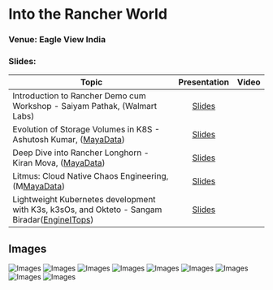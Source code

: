 # Into the Rancher World

### Venue: Eagle View India

### Slides:


| Topic        | Presentation          | Video  | 
| ------------- |:-------------:| -----:| 
| Introduction to Rancher Demo cum Workshop - Saiyam Pathak, (Walmart Labs)| [Slides](https://www.slideshare.net/saiyampathak1/introduction-to-rancher-184283345) |  | 
| Evolution of Storage Volumes in K8S - Ashutosh Kumar, ([MayaData](https://mayadata.io))| [Slides]() |  | 
| Deep Dive into Rancher Longhorn - Kiran Mova, ([MayaData](https://mayadata.io))| [Slides](https://docs.google.com/presentation/d/1E2_C75Nf2EjiRVNj7mDNA4diIC2g0TD_mmUbqg8DUvU/edit?usp=sharing) |  | 
| Litmus: Cloud Native Chaos Engineering, (M[MayaData](https://mayadata.io))| [Slides]() | |
| Lightweight Kubernetes development with K3s, k3sOs, and Okteto - Sangam Biradar([EngineITops](https://engineitops.com))| [Slides](https://www.slideshare.net/sangambiradar370/rabncher-meetup-india-lightweight-kubernetes-development-with-k3s-k3os-and-oketo) |  | 


## Images

![Images](https://github.com/India-Rancher-Meetup/Slides/blob/master/19octoberBangaloreMeetup/image1.jpeg)
![Images](https://github.com/India-Rancher-Meetup/Slides/blob/master/19octoberBangaloreMeetup/image2.jpeg)
![Images](https://github.com/India-Rancher-Meetup/Slides/blob/master/19octoberBangaloreMeetup/image3.jpeg)
![Images](https://github.com/India-Rancher-Meetup/Slides/blob/master/19octoberBangaloreMeetup/image4.jpeg)
![Images](https://github.com/India-Rancher-Meetup/Slides/blob/master/19octoberBangaloreMeetup/image5.jpeg)
![Images](https://github.com/India-Rancher-Meetup/Slides/blob/master/19octoberBangaloreMeetup/image6.jpeg)
![Images](https://github.com/India-Rancher-Meetup/Slides/blob/master/19octoberBangaloreMeetup/image7.jpeg)
![Images](https://github.com/India-Rancher-Meetup/Slides/blob/master/19octoberBangaloreMeetup/image8.jpeg)
![Images](https://github.com/India-Rancher-Meetup/Slides/blob/master/19octoberBangaloreMeetup/image9.jpeg)

